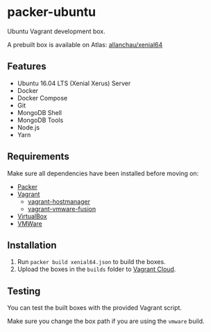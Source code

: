 # packer-ubuntu

Ubuntu Vagrant development box.

A prebuilt box is available on Atlas: [allanchau/xenial64](https://app.vagrantup.com/allanchau/boxes/xenial64)

## Features

- Ubuntu 16.04 LTS (Xenial Xerus) Server
- Docker
- Docker Compose
- Git
- MongoDB Shell
- MongoDB Tools
- Node.js
- Yarn

## Requirements

Make sure all dependencies have been installed before moving on:

  - [Packer](http://www.packer.io/)
  - [Vagrant](http://vagrantup.com/)
    - [vagrant-hostmanager](https://github.com/devopsgroup-io/vagrant-hostmanager/)
    - [vagrant-vmware-fusion](https://www.vagrantup.com/docs/vmware/installation.html)
  - [VirtualBox](https://www.virtualbox.org/)
  - [VMWare](http://www.vmware.com/products/fusion.html)

## Installation

1. Run `packer build xenial64.json` to build the boxes.
2. Upload the boxes in the `builds` folder to [Vagrant Cloud](https://app.vagrantup.com/allanchau/boxes/xenial64).

## Testing

You can test the built boxes with the provided Vagrant script.

Make sure you change the box path if you are using the `vmware` build.
